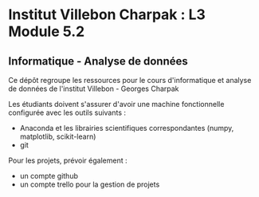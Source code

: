 # Institut Villebon Charpak : L3 Module 5.2 
## Informatique - Analyse de données 

Ce dépôt regroupe les ressources pour le cours d'informatique et analyse de données de l'institut Villebon - Georges Charpak

Les étudiants doivent s'assurer d'avoir une machine fonctionnelle configurée avec les outils suivants :

+ Anaconda et les librairies scientifiques correspondantes (numpy, matplotlib, scikit-learn)  
+ git 

Pour les projets, prévoir également :  

+ un compte github 
+ un compte trello pour la gestion de projets 

